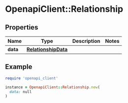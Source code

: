 # OpenapiClient::Relationship

## Properties

| Name | Type | Description | Notes |
| ---- | ---- | ----------- | ----- |
| **data** | [**RelationshipData**](RelationshipData.md) |  |  |

## Example

```ruby
require 'openapi_client'

instance = OpenapiClient::Relationship.new(
  data: null
)
```

